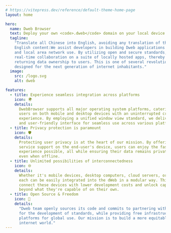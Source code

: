 ```yaml
---
# https://vitepress.dev/reference/default-theme-home-page
layout: home

hero:
  name: Dweb Browser
  text: Deploy your own <code>.dweb</code> domain on your local device
  tagline:
    "Translate all Chinese into English, avoiding any translation of the following
    English content:We assist developers in building Dweb applications that prioritize offline access
    and local area network use. By utilizing open and secure standards, we enable
    real-time collaboration on a suite of locally hosted apps, thereby fundamentally
    returning data ownership to users. This is one of several revolutionary infrastructures
    designed for the next generation of internet inhabitants."
  image:
    src: /logo.svg
    alt: dweb

features:
  - title: Experience seamless integration across platforms
    icon: 🌍
    details:
      DwebBrowser supports all major operating system platforms, catering to
      users on both mobile and desktop devices with an uninterrupted cross-platform
      experience. By employing a unified window view standard, we deliver a cohesive
      and user-friendly interface for seamless use across various platforms.
  - title: Privacy protection is paramount
    icon: 🛡
    details:
      Protecting user privacy is at the heart of our mission. By offering comprehensive
      service support on the end-user's device, users can enjoy the fastest local service
      experience possible, all while ensuring their data remains private and secure
      even when offline.
  - title: Unlimited possibilities of interconnectedness
    icon: 🌐
    details:
      Whether it's mobile devices, desktop computers, cloud servers, or IoT gadgets,
      each can be easily integrated into the dWeb in a modular way. This means you can
      connect these devices with lower development costs and unlock capabilities far
      beyond what they're capable of on their own.
  - title: Open Source & Freedom
    icon: 🎁
    details:
      "Dweb team openly sources its code and commits to partnering with the community
      for the development of standards, while providing free infrastructure technology
      platforms for global use. Our mission is to build a more equitable multi-winner
      internet world."
---
```

